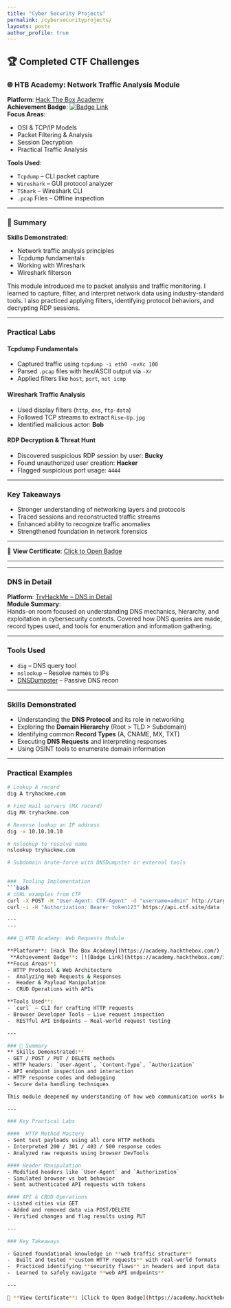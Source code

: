 ```yaml
---
title: "Cyber Security Projects"
permalink: /cybersecurityprojects/
layouts: posts
author_profile: true
---
```


## 🏆 Completed CTF Challenges


### 🌐 HTB Academy: Network Traffic Analysis Module

**Platform**: [Hack The Box Academy](https://academy.hackthebox.com/)  
**Achievement Badge**: [![Badge Link](https://academy.hackthebox.com/images/badges/network-traffic-analysis.svg)](https://academy.hackthebox.com/achievement/1918558/81)  
**Focus Areas**:  
-  OSI & TCP/IP Models  
-  Packet Filtering & Analysis  
- Session Decryption  
- Practical Traffic Analysis  

**Tools Used**:  
- `Tcpdump` – CLI packet capture  
- `Wireshark` – GUI protocol analyzer  
- `TShark` – Wireshark CLI  
-  `.pcap` Files – Offline inspection

---

### 📝 Summary
**Skills Demonstrated:**
- Network traffic analysis principles
- Tcpdump fundamentals
- Working with Wireshark
- Wireshark filterson

This module introduced me to packet analysis and traffic monitoring. I learned to capture, filter, and interpret network data using industry-standard tools. I also practiced applying filters, identifying protocol behaviors, and decrypting RDP sessions.

---

### Practical Labs

#### Tcpdump Fundamentals
- Captured traffic using `tcpdump -i eth0 -nvXc 100`
- Parsed `.pcap` files with hex/ASCII output via `-Xr`
- Applied filters like `host`, `port`, `not icmp`

#### Wireshark Traffic Analysis
- Used display filters (`http`, `dns`, `ftp-data`)
- Followed TCP streams to extract `Rise-Up.jpg`
- Identified malicious actor: **Bob**

####  RDP Decryption & Threat Hunt
- Discovered suspicious RDP session by user: **Bucky**
- Found unauthorized user creation: **Hacker**
- Flagged suspicious port usage: `4444`

---

### Key Takeaways

- Stronger understanding of networking layers and protocols  
- Traced sessions and reconstructed traffic streams  
-  Enhanced ability to recognize traffic anomalies  
- Strengthened foundation in network forensics

---

📌 **View Certificate**: [Click to Open Badge](https://academy.hackthebox.com/achievement/1918558/81)

---

---

### **DNS in Detail**  

**Platform**: [TryHackMe – DNS in Detail](https://tryhackme.com/room/dnsindetail)  
**Module Summary**:  
Hands-on room focused on understanding DNS mechanics, hierarchy, and exploitation in cybersecurity contexts. Covered how DNS queries are made, record types used, and tools for enumeration and information gathering.

---

### Tools Used
-  `dig` – DNS query tool  
-  `nslookup` – Resolve names to IPs  
-  [DNSDumpster](https://dnsdumpster.com) – Passive DNS recon  

---

### Skills Demonstrated
- Understanding the **DNS Protocol** and its role in networking  
-  Exploring the **Domain Hierarchy** (Root > TLD > Subdomain)  
-  Identifying common **Record Types** (A, CNAME, MX, TXT)  
- Executing **DNS Requests** and interpreting responses  
- Using OSINT tools to enumerate domain information

---

### Practical Examples

```bash
# Lookup A record
dig A tryhackme.com

# Find mail servers (MX record)
dig MX tryhackme.com

# Reverse lookup an IP address
dig -x 10.10.10.10

# nslookup to resolve name
nslookup tryhackme.com

# Subdomain brute-force with DNSDumpster or external tools
  

###  Tooling Implementation
```bash
# cURL examples from CTF
curl -X POST -H "User-Agent: CTF-Agent" -d "username=admin" http://target.site/login
curl -i -H "Authorization: Bearer token123" https://api.ctf.site/data

---
---

### 🎲 HTB Academy: Web Requests Module

**Platform**: [Hack The Box Academy](https://academy.hackthebox.com/)  
 **Achievement Badge**: [![Badge Link](https://academy.hackthebox.com/images/badges/web-requests.svg)](https://academy.hackthebox.com/achievement/badge/cb163662-43a1-11f0-bcfdbea50ffe6cb4)  
**Focus Areas**:  
- HTTP Protocol & Web Architecture  
-  Analyzing Web Requests & Responses  
-  Header & Payload Manipulation  
-  CRUD Operations with APIs  

**Tools Used**:  
- `curl` – CLI for crafting HTTP requests  
- Browser Developer Tools – Live request inspection  
-  RESTful API Endpoints – Real-world request testing

---

### 📝 Summary  
** Skills Demonstrated:**  
- GET / POST / PUT / DELETE methods  
- HTTP headers: `User-Agent`, `Content-Type`, `Authorization`  
- API endpoint inspection and interaction  
- HTTP response codes and debugging  
- Secure data handling techniques  

This module deepened my understanding of how web communication works behind the scenes. I gained hands-on experience crafting and intercepting HTTP requests, working with headers, and interacting with REST APIs using both CLI and browser tools. This reinforced my ability to identify insecure endpoints and vulnerabilities in web-based communication.

---

### Key Practical Labs

####  HTTP Method Mastery  
- Sent test payloads using all core HTTP methods  
- Interpreted 200 / 301 / 403 / 500 response codes  
- Analyzed raw requests using browser DevTools  

#### Header Manipulation  
- Modified headers like `User-Agent` and `Authorization`  
- Simulated browser vs bot behavior  
- Sent authenticated API requests with tokens  

#### API & CRUD Operations  
- Listed cities via GET  
- Added and removed data via POST/DELETE  
- Verified changes and flag results using PUT  

---

### Key Takeaways

- Gained foundational knowledge in **web traffic structure**  
-  Built and tested **custom HTTP requests** with real-world formats  
-  Practiced identifying **security flaws** in headers and input data  
-  Learned to safely navigate **web API endpoints**

---

📌 **View Certificate**: [Click to Open Badge](https://academy.hackthebox.com/achievement/badge/cb163662-43a1-11f0-bcfdbea50ffe6cb4)
